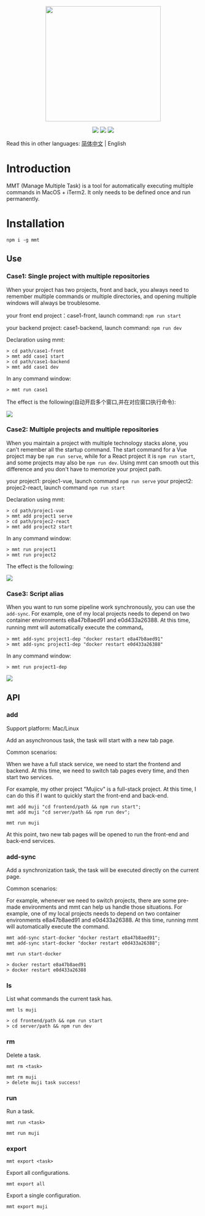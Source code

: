 
<p align="center">
  <img src="./source/mmt-logo.png" width="300" />
</p>

<p align="center">
    <a href="https://npmcharts.com/compare/mmt?minimal=true" rel="nofollow"><img src="https://img.shields.io/npm/dm/mmt.svg" style="max-width:100%;"></a>
    <a href="https://www.npmjs.com/package/mmt" rel="nofollow"><img src="https://img.shields.io/npm/v/mmt.svg" style="max-width:100%;"></a>
    <a href="https://www.npmjs.com/package/mmt" rel="nofollow"><img src="https://img.shields.io/npm/l/mmt.svg?style=flat" style="max-width:100%;"></a>
</p>

Read this in other languages: [简体中文](./README.md) | English

# Introduction

MMT (Manage Multiple Task) is a tool for automatically executing multiple commands in MacOS + iTerm2. It only needs to be defined once and run permanently.


# Installation
```
npm i -g mmt
```
## Use

### Case1: Single project with multiple repositories

When your project has two projects, front and back, you always need to remember multiple commands or multiple directories, and opening multiple windows will always be troublesome.

your front end project：case1-front, launch command: `npm run start`

your backend project: case1-backend, launch command: `npm run dev`

Declaration using mmt:
```
> cd path/case1-front
> mmt add case1 start
> cd path/case1-backend
> mmt add case1 dev
```

In any command window:
```
> mmt run case1
```

The effect is the following(自动开启多个窗口,并在对应窗口执行命令):

![](./source/case1.gif)

### Case2: Multiple projects and multiple repositories

When you maintain a project with multiple technology stacks alone, you can't remember all the startup command. The start command for a Vue project may be `npm run serve`, while for a React project it is `npm run start`, and some projects may also be `npm run dev`. Using mmt can smooth out this difference and you don't have to memorize your project path.

your project1: projec1-vue, launch command `npm run serve`
your project2: projec2-react, launch command `npm run start`

Declaration using mmt:
```
> cd path/projec1-vue
> mmt add project1 serve
> cd path/projec2-react
> mmt add project2 start
```

In any command window:
```
> mmt run project1
> mmt run project2
```

The effect is the following:

![](./source/case2.gif)

### Case3: Script alias

When you want to run some pipeline work synchronously, you can use the `add-sync`. For example, one of my local projects needs to depend on two container environments e8a47b8aed91 and e0d433a26388. At this time, running mmt will automatically execute the command。


```
> mmt add-sync project1-dep "docker restart e8a47b8aed91"
> mmt add-sync project1-dep "docker restart e0d433a26388"
```

In any command window:
```
> mmt run project1-dep
```

![](./source/case3.gif)

## API

### add

Support platform: Mac/Linux

Add an asynchronous task, the task will start with a new tab page.

Common scenarios:

When we have a full stack service, we need to start the frontend and backend. At this time, we need to switch tab pages every time, and then start two services.

For example, my other project "Mujicv" is a full-stack project. At this time, I can do this if I want to quickly start the front-end and back-end.
```
mmt add muji "cd frontend/path && npm run start";
mmt add muji "cd server/path && npm run dev";

mmt run muji
```
At this point, two new tab pages will be opened to run the front-end and back-end services.

### add-sync

Add a synchronization task, the task will be executed directly on the current page.

Common scenarios:

For example, whenever we need to switch projects, there are some pre-made environments and mmt can help us handle those situations. For example, one of my local projects needs to depend on two container environments e8a47b8aed91 and e0d433a26388. At this time, running mmt will automatically execute the command.

```
mmt add-sync start-docker "docker restart e8a47b8aed91";
mmt add-sync start-docker "docker restart e0d433a26388";

mmt run start-docker

> docker restart e8a47b8aed91
> docker restart e0d433a26388
```

### ls

List what commands the current task has.

```
mmt ls muji

> cd frontend/path && npm run start
> cd server/path && npm run dev

```

### rm
Delete a task.

`mmt rm <task>`

```
mmt rm muji
> delete muji task success!
```

### run

Run a task.

`mmt run <task>`

```
mmt run muji
```

### export

`mmt export <task>`

Export all configurations.
```
mmt export all
```

Export a single configuration.

```
mmt export muji
```




